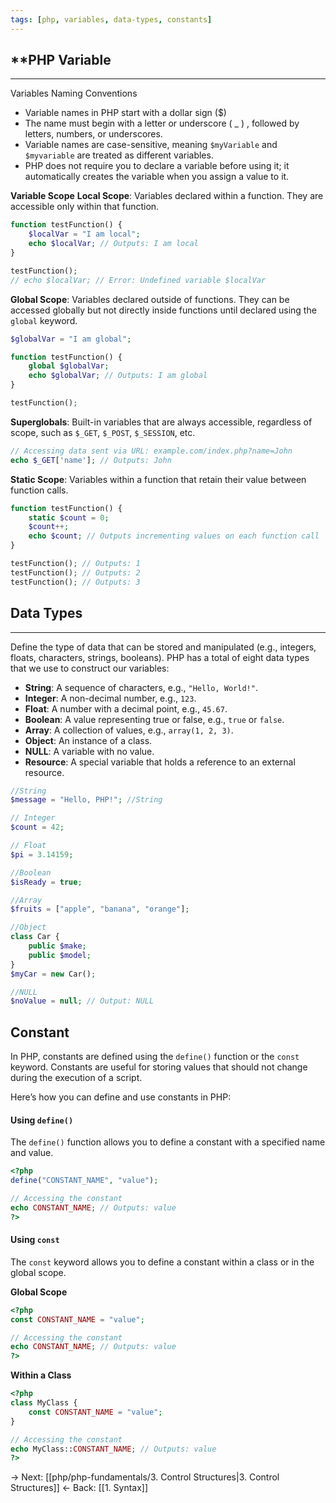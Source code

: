 ```yaml
---
tags: [php, variables, data-types, constants]
---
```


## **PHP Variable 
---
Variables Naming Conventions
- Variable names in PHP start with a dollar sign ($)
- The name must begin with a letter or underscore ( _ ) , followed
  by letters, numbers, or underscores.
- Variable names are case-sensitive, meaning `$myVariable` and
  `$myvariable` are treated as different variables.
- PHP does not require you to declare a variable before using it; it
  automatically creates the variable when you assign a value to it.

**Variable Scope**
**Local Scope**: Variables declared within a function. They are accessible only within that function.
```php
function testFunction() {
    $localVar = "I am local";
    echo $localVar; // Outputs: I am local
}

testFunction();
// echo $localVar; // Error: Undefined variable $localVar
```

**Global Scope**: Variables declared outside of functions. They can be accessed globally but not directly inside functions until declared using the `global` keyword.
```php
$globalVar = "I am global";

function testFunction() {
    global $globalVar;
    echo $globalVar; // Outputs: I am global
}

testFunction();
```

**Superglobals**: Built-in variables that are always accessible, regardless of scope, such as `$_GET`, `$_POST`, `$_SESSION`, etc.
```php
// Accessing data sent via URL: example.com/index.php?name=John
echo $_GET['name']; // Outputs: John
```

**Static Scope**: Variables within a function that retain their value between function calls.
```php
function testFunction() {
    static $count = 0;
    $count++;
    echo $count; // Outputs incrementing values on each function call
}

testFunction(); // Outputs: 1
testFunction(); // Outputs: 2
testFunction(); // Outputs: 3
```

## **Data Types**
---
Define the type of data that can be stored and manipulated (e.g., integers, floats, characters, strings, booleans).
PHP has a total of eight data types that we use to construct our variables:
- **String**: A sequence of characters, e.g., `"Hello, World!"`.
- **Integer**: A non-decimal number, e.g., `123`.
- **Float**: A number with a decimal point, e.g., `45.67`.
- **Boolean**: A value representing true or false, e.g., `true` or `false`.
- **Array**: A collection of values, e.g., `array(1, 2, 3)`.
- **Object**: An instance of a class.
- **NULL**: A variable with no value.
- **Resource**: A special variable that holds a reference to an external resource.
```php
//String 
$message = "Hello, PHP!"; //String

// Integer
$count = 42;   

// Float
$pi = 3.14159;            

//Boolean
$isReady = true;

//Array
$fruits = ["apple", "banana", "orange"];

//Object
class Car {
    public $make;
    public $model;
}
$myCar = new Car();

//NULL
$noValue = null; // Output: NULL
```

## **Constant**
In PHP, constants are defined using the `define()` function or the `const` keyword. Constants are useful for storing values that should not change during the execution of a script.

Here’s how you can define and use constants in PHP:
#### Using `define()`
The `define()` function allows you to define a constant with a specified name and value.
```php
<?php
define("CONSTANT_NAME", "value");

// Accessing the constant
echo CONSTANT_NAME; // Outputs: value
?>
```
#### Using `const`
The `const` keyword allows you to define a constant within a class or in the global scope.

**Global Scope**
```php
<?php
const CONSTANT_NAME = "value";

// Accessing the constant
echo CONSTANT_NAME; // Outputs: value
?>
```
**Within a Class**
```php
<?php
class MyClass {
    const CONSTANT_NAME = "value";
}

// Accessing the constant
echo MyClass::CONSTANT_NAME; // Outputs: value
?>
```
→ Next: [[php/php-fundamentals/3. Control Structures|3. Control Structures]]
← Back: [[1. Syntax]]
